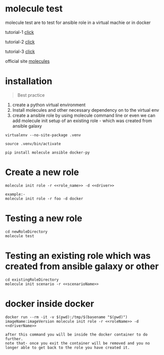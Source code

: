 # molecule test

molecule test are to test for ansible role in a virtual machie or in docker

tutorial-1 [click](https://zapier.com/engineering/ansible-molecule/)

tutorial-2 [click](https://blog.opsfactory.rocks/testing-ansible-roles-with-molecule-97ceca46736a)

tutorial-3 [click](https://www.digitalocean.com/community/tutorials/how-to-test-ansible-roles-with-molecule)

official site [molecules](https://molecule.readthedocs.io/en/latest/)

# installation
> Best practice
1. create a python virtual environment
2. Install molecules and other necessary dependency on to the virtual env
3. create a ansible role by using molecule command line or even we can add molecule init setup of an existing role - which was created from ansible galaxy
````
virtualenv --no-site-package .venv

source .venv/bin/activate

pip install molecule ansible docker-py

````
# Create a new role
````
molecule init role -r <<role_name>> -d <<driver>>

example:-
molecule init role -r foo -d docker

````
# Testing a new role
````
cd newRoleDirectory
molecule test
````

# Testing an existing role which was created from ansible galaxy or other
````
cd existingRoleDirectory
molecule init scenario -r <<scenarioName>>
````

# docker inside docker
````
docker run --rm -it -v $(pwd):/tmp/$(basename "$(pwd)") imageName:imageVersion molecule init role -r <<roleName>> -d <<driverName>>

after this command you will be inside the docker container to do further.
note that- once you exit the container will be removed and you no longer able to get back to the role you have created it.
````



